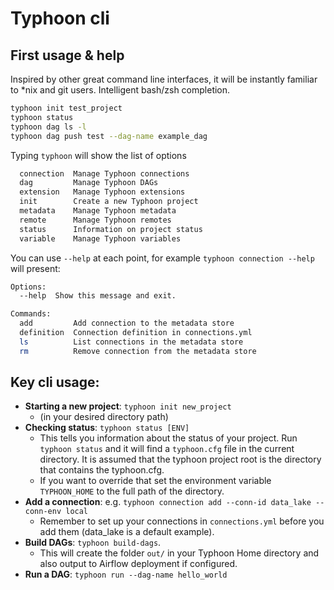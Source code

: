 # Typhoon cli

## First usage & help
Inspired by other great command line interfaces, it will be instantly familiar to *nix and git users. Intelligent bash/zsh completion.

```bash
typhoon init test_project
typhoon status
typhoon dag ls -l
typhoon dag push test --dag-name example_dag
```

Typing `typhoon` will show the list of options

```bash
  connection  Manage Typhoon connections
  dag         Manage Typhoon DAGs
  extension   Manage Typhoon extensions
  init        Create a new Typhoon project
  metadata    Manage Typhoon metadata
  remote      Manage Typhoon remotes
  status      Information on project status
  variable    Manage Typhoon variables
```

You can use `--help` at each point, for example `typhoon connection --help` will present:

```bash 
Options:
  --help  Show this message and exit.

Commands:
  add         Add connection to the metadata store
  definition  Connection definition in connections.yml
  ls          List connections in the metadata store
  rm          Remove connection from the metadata store
```

## Key cli usage:

- **Starting a new project**:   `typhoon init new_project`   
    - (in your desired directory path)
- **Checking status**:    `typhoon status [ENV]` 
    - This tells you information about the status of your project. Run `typhoon status` and it will find a `typhoon.cfg` file in the current directory. It is assumed that the typhoon project root is the directory that contains the typhoon.cfg.
    - If you want to override that set the environment variable `TYPHOON_HOME` to the full path of the directory.
- **Add a connection**: e.g. `typhoon connection add --conn-id data_lake --conn-env local`
    - Remember to set up your connections in ```connections.yml``` before you add them (data_lake is a default example).
- **Build DAGs**: `typhoon build-dags`. 
    - This will create the folder `out/` in your Typhoon Home directory and also output to Airflow deployment if configured.
- **Run a DAG**: `typhoon run --dag-name hello_world` 
